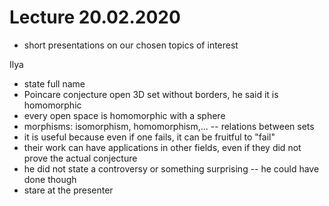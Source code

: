 # Lecture 20.02.2020

- short presentations on our chosen topics of interest

Ilya

- state full name
- Poincare conjecture open 3D set without borders, he said it is homomorphic
- every open space is homomorphic with a sphere
- morphisms: isomorphism, homomorphism,... -- relations between sets
- it is useful because even if one fails, it can be fruitful to "fail"
- their work can have applications in other fields, even if they did not prove
the actual conjecture
- he did not state a controversy or something surprising -- he could have done
though
- stare at the presenter
